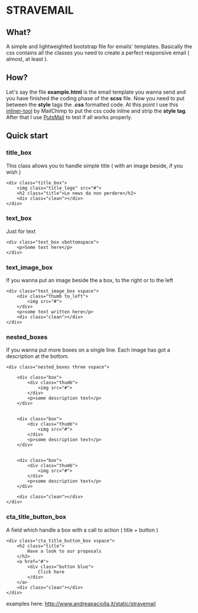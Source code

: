 # STRAVEMAIL

## What?
A simple and lightweighted bootstrap file for emails' templates. Basically the css contains all the classes you need to create a perfect responsive email ( almost, at least ).

## How? 
Let's say the file **example.html** is the email template you wanna send and you have finished the coding phase of the **scss** file. Now you need to put between the **style** tags the **.css** formatted code. At this point I use this [inliner-tool](http://beaker.mailchimp.com/inline-css) by MailChimp to put the css code inline and strip the **style tag**. After that I use [PutsMail](http://putsmail.com/) to test if all works properly. 

## Quick start

### title_box
This class allows you to handle simple title ( with an image beside, if you wish )
```
<div class="title_box">
    <img class="title_logo" src="#">
	<h2 class="title">Le news da non perdere</h2>
	<div class="clean"></div>
</div>
```

### text_box
Just for text
```
<div class="text_box vbottomspace">
    <p>Some text here</p>
</div>
```

### text_image_box
If you wanna put an image beside the a box, to the right or to the left
```
<div class="text_image_box vspace">
    <div class="thumb to_left">
		<img src="#">
	</div>
	<p>some text written here</p>
	<div class="clean"></div>
</div>
```

### nested_boxes
If you wanna put more boxes on a single line. Each image has got a description at the bottom.
```
<div class="nested_boxes three vspace">

	<div class="box">
		<div class="thumb">
			<img src="#">
		</div>
		<p>some description text</p>
	</div>


	<div class="box">
		<div class="thumb">
			<img src="#">
		</div>
		<p>some description text</p>
	</div>


	<div class="box">
		<div class="thumb">
			<img src="#">
		</div>
		<p>some description text</p>
	</div>

	<div class="clean"></div>
</div>
```



### cta_title_button_box
A field which handle a box with a call to action ( title + button )
```
<div class="cta_title_button_box vspace">
	<h2 class="title">
		Have a look to our proposals
	</h2>
	<a href="#">
		<div class="button blue">
			Click here
		</div>	
	</a>
	<div class="clean"></div>
</div>
```

examples here: http://www.andreapaciolla.it/static/stravemail
